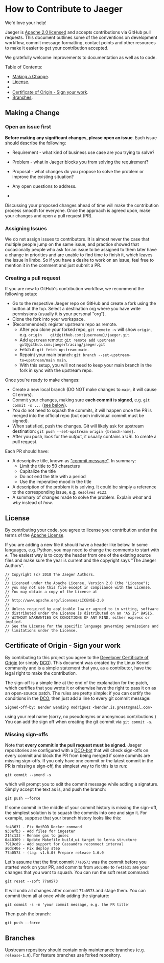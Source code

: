 # How to Contribute to Jaeger

We'd love your help!

Jaeger is [Apache 2.0 licensed](./LICENSE) and accepts contributions via GitHub
pull requests. This document outlines some of the conventions on development
workflow, commit message formatting, contact points and other resources to make
it easier to get your contribution accepted.

We gratefully welcome improvements to documentation as well as to code.

Table of Contents:

* [Making a Change](#making-a-change).
* [License](#license).
* 
* [Certificate of Origin - Sign your work](#certificate-of-origin---sign-your-work).
* [Branches](#branches).

## Making a Change

### Open an issue first

**Before making any significant changes, please open an issue**. Each issue
should describe the following:

* Requirement - what kind of business use case are you trying to solve?
* Problem - what in Jaeger blocks you from solving the requirement?
* Proposal - what changes do you propose to solve the problem or improve the existing situation?
* Any open questions to address.

* 

Discussing your proposed changes ahead of time will make the contribution
process smooth for everyone. Once the approach is agreed upon, make your changes
and open a pull request (PR).

### Assigning Issues

We do not assign issues to contributors. It is almost never the case that multiple
people jump on the same issue, and practice showed that occasionally people who ask
for an issue to be assigned to them later have a change in priorities and are unable
to find time to finish it, which leaves the issue in limbo. 
So if you have a desire to work on an issue, feel free to mention it in the comment and just submit a PR.

### Creating a pull request

If you are new to GitHub's contribution workflow, we recommend the following setup:
  * Go to the respective Jaeger repo on GitHub and create a fork using the button at the top. Select a destination org where you have write permissions (usually it is your personal "org").
  * Clone the fork into your workspace.
  * (Recommended): register upstream repo as remote.
    * After you clone your forked repo, `git remote -v` will show `origin`, e.g. `origin	git@github.com:{username}/jaeger.git`.
    * Add `upstream` remote: `git remote add upstream git@github.com:jaegertracing/jaeger.git`
    * Fetch it: `git fetch upstream main`.
    * Repoint your main branch: `git branch --set-upstream-to=upstream/main main`.
    * With this setup, you will not need to keep your main branch in the fork in sync with the upstream repo.

Once you're ready to make changes:
  * Create a new local branch (DO NOT make changes to `main`, it will cause CI errors).
  * Commit your changes, making sure **each commit is signed**, e.g. `git commit -s ...` ([see below](#certificate-of-origin---sign-your-work)).
  * You do not need to squash the commits, it will happen once the PR is merged into the official repo (but each individual commit must be signed).
  * When satisfied, push the changes. Git will likely ask for upstream destination: `git push --set-upstream origin {branch-name}`.
  * After you push, look for the output, it usually contains a URL to create a pull request.

Each PR should have:

* A descriptive title, known as ["commit message"][good-commit-msg]. In summary:
  * Limit the title to 50 characters
  * Capitalize the title
  * Do not end the title with a period
  * Use the imperative mood in the title
* A description of the problem it is solving. It could be simply a reference to the corresponding issue, e.g. `Resolves #123`.
* A summary of changes made to solve the problem. Explain _what_ and _why_ instead of _how_.

## License

By contributing your code, you agree to license your contribution under the
terms of the [Apache License](./LICENSE).

If you are adding a new file it should have a header like below. In some
languages, e.g. Python, you may need to change the comments to start with `#`.
The easiest way is to copy the header from one of the existing source files and
make sure the year is current and the copyright says "The Jaeger Authors".

```
// Copyright (c) 2018 The Jaeger Authors.
//
// Licensed under the Apache License, Version 2.0 (the "License");
// you may not use this file except in compliance with the License.
// You may obtain a copy of the License at
//
// http://www.apache.org/licenses/LICENSE-2.0
//
// Unless required by applicable law or agreed to in writing, software
// distributed under the License is distributed on an "AS IS" BASIS,
// WITHOUT WARRANTIES OR CONDITIONS OF ANY KIND, either express or implied.
// See the License for the specific language governing permissions and
// limitations under the License.
```

## Certificate of Origin - Sign your work

By contributing to this project you agree to the
[Developer Certificate of Origin](https://developercertificate.org/) (or simply
[DCO](./DCO)). This document was created by the Linux Kernel community and is a
simple statement that you, as a contributor, have the legal right to make the
contribution.

The sign-off is a simple line at the end of the explanation for the patch, which
certifies that you wrote it or otherwise have the right to pass it on as an
open-source patch. The rules are pretty simple: if you can certify the
conditions in the [DCO](./DCO), then just add a line to every git commit
message:

    Signed-off-by: Bender Bending Rodriguez <bender.is.great@gmail.com>

using your real name (sorry, no pseudonyms or anonymous contributions.) You can
add the sign off when creating the git commit via `git commit -s`.

### Missing sign-offs

Note that **every commit in the pull request must be signed**. Jaeger
repositories are configured with a [DCO-bot][dco-bot] that will check sign-offs
on every commit and block the PR from being merged if some commits are missing
sign-offs. If you only have one commit or the latest commit in the PR is missing
a sign-off, the simplest way to fix this is to run:

```
git commit --amend -s
```

which will prompt you to edit the commit message while adding a signature.
Simply accept the text as is, and push the branch:

```
git push --force
```

If some commit in the middle of your commit history is missing the sign-off, the
simplest solution is to squash the commits into one and sign it. For example,
suppose that your branch history looks like this:

```
fe43631 - Fix HotROD Docker command
933efb3 - Add files for ingester
214c133 - Rename gas to gosec
0a40309 - Update Makefile build_ui target to lerna structure
7919cd9 - Add support for Cassandra reconnect interval
a0dc40e - Fix deploy step
77a0573 - (tag: v1.6.0) Prepare release 1.6.0
```

Let's assume that the first commit `77a0573` was the commit before you started
work on your PR, and commits from `a0dc40e` to `fe43631` are your changes that
you want to squash. You can run the soft reset command:

```
git reset --soft 77a0573
```

It will undo all changes after commit `77a0573` and stage them. You can commit
them all at once while adding the signature:

```
git commit -s -m 'your commit message, e.g. the PR title'
```

Then push the branch:

```
git push --force
```

[good-commit-msg]: https://chris.beams.io/posts/git-commit/
[dco-bot]: https://github.com/probot/dco#how-it-works

## Branches

Upstream repository should contain only maintenance branches (e.g. `release-1.0`). For feature
branches use forked repository.
